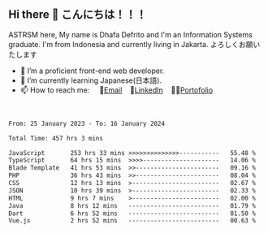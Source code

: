 ## Hi there 👋 こんにちは！！！
ASTRSM here, My name is Dhafa Defrito and I'm an Information Systems graduate. I'm from Indonesia and currently living in Jakarta. よろしくお願いたします

- 🔭 I’m a proficient front-end web developer.
- 🌱 I’m currently learning Japanese(日本語).
- 📫 How to reach me: &nbsp;&nbsp;&nbsp;&nbsp;📧[Email](ddefrito@gmail.com)&nbsp;&nbsp;&nbsp;&nbsp;💼[LinkedIn](https://www.linkedin.com/in/dhafa-defrita-rama-yudistira-9357a9229/)&nbsp;&nbsp;&nbsp;&nbsp;👨‍🎨[Portofolio](https://ddefrito.vercel.app/)
<br>
<!-- <p align="left">
<a href="https://github.com/ASTRSM">
  <img height="180em" src="https://github-readme-stats-eight-theta.vercel.app/api?username=ASTRSM&show_icons=true&theme=dracula&include_all_commits=true&count_private=true"/>
  <img height="180em" src="https://github-readme-stats-eight-theta.vercel.app/api/top-langs/?username=ASTRSM&layout=compact&langs_count=8&theme=dracula"/>
</a>
</p> -->

<!--START_SECTION:waka-->

```txt
From: 25 January 2023 - To: 16 January 2024

Total Time: 457 hrs 3 mins

JavaScript       253 hrs 33 mins >>>>>>>>>>>>>>-----------   55.48 %
TypeScript       64 hrs 15 mins  >>>>---------------------   14.06 %
Blade Template   41 hrs 53 mins  >>-----------------------   09.16 %
PHP              36 hrs 43 mins  >>-----------------------   08.04 %
CSS              12 hrs 13 mins  >------------------------   02.67 %
JSON             10 hrs 39 mins  >------------------------   02.33 %
HTML             9 hrs 7 mins    >------------------------   02.00 %
Java             8 hrs 12 mins   -------------------------   01.79 %
Dart             6 hrs 52 mins   -------------------------   01.50 %
Vue.js           2 hrs 52 mins   -------------------------   00.63 %
```

<!--END_SECTION:waka-->
